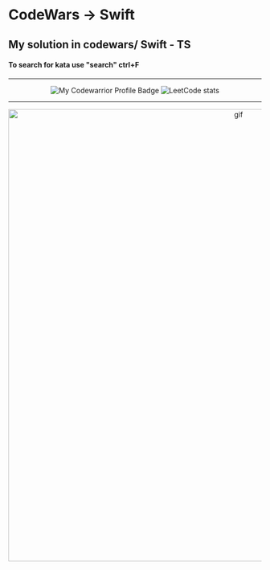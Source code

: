 # CodeWars -> Swift

## My solution in codewars/ Swift - TS 
#### To search for kata use "search" ctrl+F

---
<div align="center">
  
![My Codewarrior Profile Badge](https://www.codewars.com/users/megatr9n/badges/large)
<img  src="https://leetcode.card.workers.dev/KarVarr?theme=dark&font=source_code_pro&extension=null" alt="LeetCode stats"/>

---

<img src="https://media.giphy.com/media/QHE5gWI0QjqF2/giphy.gif" alt="gif" width="900" />


</div>
